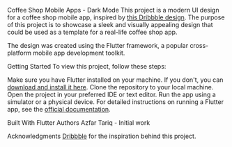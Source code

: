 Coffee Shop Mobile Apps - Dark Mode
This project is a modern UI design for a coffee shop mobile app, inspired by [this Dribbble design](https://dribbble.com/shots/15475209-Coffee-Shop-Mobile-Apps-Dark-Mode). The purpose of this project is to showcase a sleek and visually appealing design that could be used as a template for a real-life coffee shop app.

The design was created using the Flutter framework, a popular cross-platform mobile app development toolkit.

Getting Started
To view this project, follow these steps:

Make sure you have Flutter installed on your machine. If you don't, you can [download and install it here](https://docs.flutter.dev/get-started/install).
Clone the repository to your local machine.
Open the project in your preferred IDE or text editor.
Run the app using a simulator or a physical device.
For detailed instructions on running a Flutter app, see the [official documentation](https://docs.flutter.dev/get-started/test-drive).

Built With
Flutter
Authors
Azfar Tariq - Initial work

Acknowledgments
[Dribbble](https://dribbble.com) for the inspiration behind this project.



